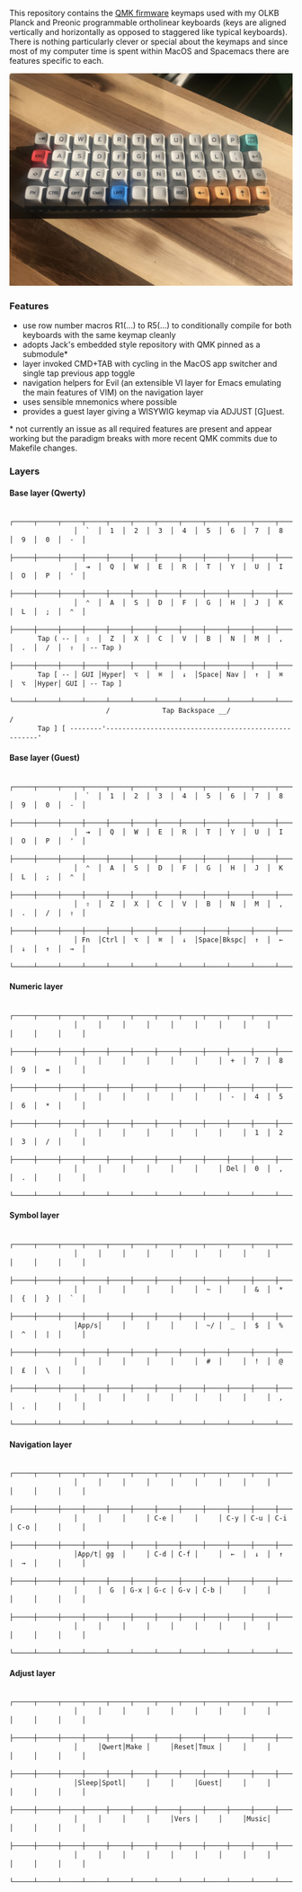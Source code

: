 This repository contains the [QMK firmware](https://github.com/qmk/qmk_firmware) keymaps used with my OLKB Planck and Preonic programmable ortholinear keyboards (keys are aligned vertically and horizontally as opposed to staggered like typical keyboards).  There is nothing particularly clever or special about the keymaps and since most of my computer time is spent within MacOS and Spacemacs there are features specific to each. 

![Lo-pro Planck with MT3 /dev/tty keycaps photo](/planck.jpeg)

### Features

- use row number macros R1(...) to R5(...) to conditionally compile for both keyboards with the same keymap cleanly
- adopts Jack's embedded style repository with QMK pinned as a submodule*
- layer invoked CMD+TAB with cycling in the MacOS app switcher and single tap previous app toggle
- navigation helpers for Evil (an extensible VI layer for Emacs emulating the main features of VIM) on the navigation layer
- uses sensible mnemonics where possible
- provides a guest layer giving a WISYWIG keymap via ADJUST [G]uest.

&ast; not currently an issue as all required features are present and appear working but the paradigm breaks with more recent QMK commits due to Makefile changes.

### Layers

#### Base layer (Qwerty)
```
                ┌─────┬─────┬─────┬─────┬─────┬─────┬─────┬─────┬─────┬─────┬─────┬─────┐
                │  `  │  1  │  2  │  3  │  4  │  5  │  6  │  7  │  8  │  9  │  0  │  -  │
                ├─────┼─────┼─────┼─────┼─────┼─────┼─────┼─────┼─────┼─────┼─────┼─────┤
                │  ⇥  │  Q  │  W  │  E  │  R  │  T  │  Y  │  U  │  I  │  O  │  P  │  '  │
                ├─────┼─────┼─────┼─────┼─────┼─────┼─────┼─────┼─────┼─────┼─────┼─────┤
                │  ⌃  │  A  │  S  │  D  │  F  │  G  │  H  │  J  │  K  │  L  │  ;  │  ⌃  │
                ├─────┼─────┼─────┼─────┼─────┼─────┼─────┼─────┼─────┼─────┼─────┼─────┤
       Tap ( -- │  ⇧  │  Z  │  X  │  C  │  V  │  B  │  N  │  M  │  ,  │  .  │  /  │  ⇧  │ -- Tap )
                ├─────┼─────┼─────┼─────┼─────┼─────┼─────┼─────┼─────┼─────┼─────┼─────┤
       Tap [ -- │ GUI │Hyper│  ⌥  │  ⌘  │  ↓  │Space│ Nav │  ↑  │  ⌘  │  ⌥  │Hyper│ GUI │ -- Tap ]
                └─────┴─────┴─────┴─────┴─────┴─────┴─────┴─────┴─────┴─────┴─────┴─────┘
                        /             Tap Backspace __/                       /
       Tap ] [ --------'-----------------------------------------------------'
```

#### Base layer (Guest)
```
                ┌─────┬─────┬─────┬─────┬─────┬─────┬─────┬─────┬─────┬─────┬─────┬─────┐
                │  `  │  1  │  2  │  3  │  4  │  5  │  6  │  7  │  8  │  9  │  0  │  -  │
                ├─────┼─────┼─────┼─────┼─────┼─────┼─────┼─────┼─────┼─────┼─────┼─────┤
                │  ⇥  │  Q  │  W  │  E  │  R  │  T  │  Y  │  U  │  I  │  O  │  P  │  '  │
                ├─────┼─────┼─────┼─────┼─────┼─────┼─────┼─────┼─────┼─────┼─────┼─────┤
                │  ⌃  │  A  │  S  │  D  │  F  │  G  │  H  │  J  │  K  │  L  │  ;  │  ⌃  │
                ├─────┼─────┼─────┼─────┼─────┼─────┼─────┼─────┼─────┼─────┼─────┼─────┤
                │  ⇧  │  Z  │  X  │  C  │  V  │  B  │  N  │  M  │  ,  │  .  │  /  │  ⇧  │
                ├─────┼─────┼─────┼─────┼─────┼─────┼─────┼─────┼─────┼─────┼─────┼─────┤
                │ Fn  │Ctrl │  ⌥  │  ⌘  │  ↓  │Space│Bkspc│  ↑  │  ←  │  ↓  │  ↑  │  →  │
                └─────┴─────┴─────┴─────┴─────┴─────┴─────┴─────┴─────┴─────┴─────┴─────┘
```

#### Numeric layer
```
                ┌─────┬─────┬─────┬─────┬─────┬─────┬─────┬─────┬─────┬─────┬─────┬─────┐
                │     │     │     │     │     │     │     │     │     │     │     │     │
                ├─────┼─────┼─────┼─────┼─────┼─────┼─────┼─────┼─────┼─────┼─────┼─────┤
                │     │     │     │     │     │     │  +  │  7  │  8  │  9  │  =  │     │
                ├─────┼─────┼─────┼─────┼─────┼─────┼─────┼─────┼─────┼─────┼─────┼─────┤
                │     │     │     │     │     │     │  -  │  4  │  5  │  6  │  *  │     │
                ├─────┼─────┼─────┼─────┼─────┼─────┼─────┼─────┼─────┼─────┼─────┼─────┤
                │     │     │     │     │     │     │     │  1  │  2  │  3  │  /  │     │
                ├─────┼─────┼─────┼─────┼─────┼─────┼─────┼─────┼─────┼─────┼─────┼─────┤
                │     │     │     │     │     │     │ Del │  0  │  ,  │  .  │     │     │
                └─────┴─────┴─────┴─────┴─────┴─────┴─────┴─────┴─────┴─────┴─────┴─────┘
```

#### Symbol layer
```
                ┌─────┬─────┬─────┬─────┬─────┬─────┬─────┬─────┬─────┬─────┬─────┬─────┐
                │     │     │     │     │     │     │     │     │     │     │     │     │
                ├─────┼─────┼─────┼─────┼─────┼─────┼─────┼─────┼─────┼─────┼─────┼─────┤
                │     │     │     │     │     │  ~  │     │  &  │  *  │  {  │  }  │  `  │
                ├─────┼─────┼─────┼─────┼─────┼─────┼─────┼─────┼─────┼─────┼─────┼─────┤
                │App/s│     │     │     │     │  ~/ │  _  │  $  │  %  │  ^  │  |  │     │
                ├─────┼─────┼─────┼─────┼─────┼─────┼─────┼─────┼─────┼─────┼─────┼─────┤
                │     │     │     │     │     │  #  │     │  !  │  @  │  £  │  \  │     │
                ├─────┼─────┼─────┼─────┼─────┼─────┼─────┼─────┼─────┼─────┼─────┼─────┤
                │     │     │     │     │     │     │     │     │  ,  │  .  │     │     │
                └─────┴─────┴─────┴─────┴─────┴─────┴─────┴─────┴─────┴─────┴─────┴─────┘
```

#### Navigation layer
```
                ┌─────┬─────┬─────┬─────┬─────┬─────┬─────┬─────┬─────┬─────┬─────┬─────┐
                │     │     │     │     │     │     │     │     │     │     │     │     │
                ├─────┼─────┼─────┼─────┼─────┼─────┼─────┼─────┼─────┼─────┼─────┼─────┤
                │     │     │     │ C-e │     │     │ C-y │ C-u │ C-i │ C-o │     │     │
                ├─────┼─────┼─────┼─────┼─────┼─────┼─────┼─────┼─────┼─────┼─────┼─────┤
                │App/t│ gg  │     │ C-d │ C-f │     │  ←  │  ↓  │  ↑  │  →  │     │     │
                ├─────┼─────┼─────┼─────┼─────┼─────┼─────┼─────┼─────┼─────┼─────┼─────┤
                │     │  G  │ G-x │ G-c │ G-v │ C-b │     │     │     │     │     │     │
                ├─────┼─────┼─────┼─────┼─────┼─────┼─────┼─────┼─────┼─────┼─────┼─────┤
                │     │     │     │     │     │     │     │     │     │     │     │     │
                └─────┴─────┴─────┴─────┴─────┴─────┴─────┴─────┴─────┴─────┴─────┴─────┘
```

#### Adjust layer
```
                ┌─────┬─────┬─────┬─────┬─────┬─────┬─────┬─────┬─────┬─────┬─────┬─────┐
                │     │     │     │     │     │     │     │     │     │     │     │     │
                ├─────┼─────┼─────┼─────┼─────┼─────┼─────┼─────┼─────┼─────┼─────┼─────┤
                │     │Qwert│Make │     │Reset│Tmux │     │     │     │     │     │     │
                ├─────┼─────┼─────┼─────┼─────┼─────┼─────┼─────┼─────┼─────┼─────┼─────┤
                │Sleep│Spotl│     │     │     │Guest│     │     │     │     │     │     │
                ├─────┼─────┼─────┼─────┼─────┼─────┼─────┼─────┼─────┼─────┼─────┼─────┤
                │     │     │     │     │Vers │     │     │Music│     │     │     │     │
                ├─────┼─────┼─────┼─────┼─────┼─────┼─────┼─────┼─────┼─────┼─────┼─────┤
                │     │     │     │     │     │     │     │     │     │     │     │     │
                └─────┴─────┴─────┴─────┴─────┴─────┴─────┴─────┴─────┴─────┴─────┴─────┘
```
